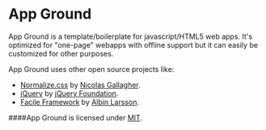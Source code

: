 App Ground
==========

App Ground is a template/boilerplate for javascript/HTML5 web apps. It's optimized for "one-page" webapps with offline support but it can easily be customized for other purposes.

App Ground uses other open source projects like:

+ [Normalize.css](https://github.com/necolas/normalize.css/) by [Nicolas Gallagher](http://nicolasgallagher.com/).
+ [jQuery](http://jquery.com/) by [jQuery Foundation](https://jquery.org/).
+ [Facile Framework](https://github.com/Abbe98/Facile-Framework) by [Albin Larsson](http://abbe98.github.io/).

####App Ground is licensed under [MIT](http://opensource.org/licenses/MIT).
